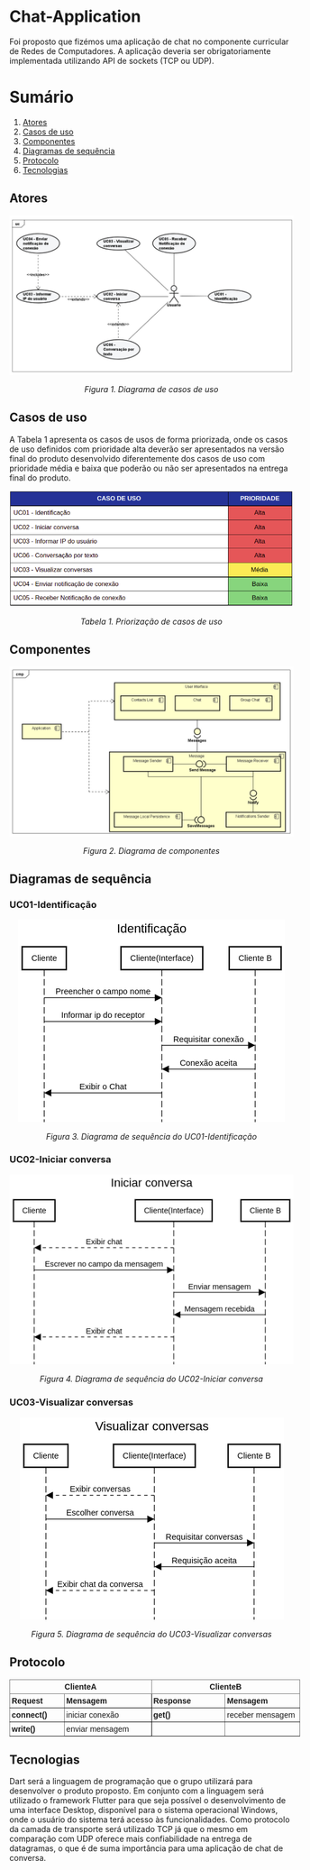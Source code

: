 # Chat-Application

Foi proposto que fizémos uma aplicação de chat no componente curricular de Redes de Computadores. A aplicação deveria ser obrigatoriamente implementada utilizando API de sockets (TCP ou UDP).

# Sumário
1. [Atores](#atores)
2. [Casos de uso](#casosdeuso)
3. [Componentes](#componentes)
4. [Diagramas de sequência](#diagramas)
5. [Protocolo](#protocolo)
6. [Tecnologias](#tecnologias)

## Atores <a name="atores"></a>
<p align="center">
  <img src="app/lib/assets/to_readme/atores.jpeg">
</p>
<p align="center"><em>Figura 1. Diagrama de casos de uso</em></p>

## Casos de uso <a name="casosdeuso"></a>
A Tabela 1 apresenta os casos de usos de forma priorizada, onde os casos de uso definidos com prioridade alta deverão ser apresentados na versão final do produto desenvolvido diferentemente dos casos de uso com prioridade média e baixa que poderão ou não ser apresentados na entrega final do produto.
<p align="center">
  <img src="app/lib/assets/to_readme/casodeuso.png">
</p>
<p align="center"><em>Tabela 1. Priorização de casos de uso</em></p>

## Componentes <a name="componentes"></a>
<p align="center">
  <img src="app/lib/assets/to_readme/componentes.jpeg">
</p>
<p align="center"><em>Figura 2. Diagrama de componentes</em></p>

## Diagramas de sequência <a name="diagramas"></a>
### UC01-Identificação ###
<p align="center">
  <img src="app/lib/assets/to_readme/Identificação.png">
</p>
<p align="center"><em>Figura 3. Diagrama de sequência do UC01-Identificação</em></p>

### UC02-Iniciar conversa ###
<p align="center">
  <img src="app/lib/assets/to_readme/IniciarConversa.png">
</p>
<p align="center"><em>Figura 4. Diagrama de sequência do UC02-Iniciar conversa</em></p>

### UC03-Visualizar conversas ###
<p align="center">
  <img src="app/lib/assets/to_readme/visualizarConversas.png">
</p>
<p align="center"><em>Figura 5. Diagrama de sequência do UC03-Visualizar conversas</em></p>

## Protocolo <a name="protocolo"></a>
<table style="border-collapse:collapse;border-spacing:0;table-layout: fixed; width: 516px" class="tg"><colgroup><col style="width: 97px"><col style="width: 155px"><col style="width: 131px"><col style="width: 133px"></colgroup><thead><tr><th style="border-color:inherit;border-style:solid;border-width:1px;font-family:Arial, sans-serif;font-size:14px;font-weight:bold;overflow:hidden;padding:4px 3px;text-align:center;vertical-align:top;word-break:normal" colspan="2">ClienteA</th><th style="border-color:inherit;border-style:solid;border-width:1px;font-family:Arial, sans-serif;font-size:14px;font-weight:bold;overflow:hidden;padding:4px 3px;text-align:center;vertical-align:top;word-break:normal" colspan="2">ClienteB</th></tr></thead><tbody><tr><td style="border-color:inherit;border-style:solid;border-width:1px;font-family:Arial, sans-serif;font-size:14px;font-weight:bold;overflow:hidden;padding:4px 3px;text-align:left;vertical-align:top;word-break:normal">Request</td><td style="border-color:black;border-style:solid;border-width:1px;font-family:Arial, sans-serif;font-size:14px;font-weight:bold;overflow:hidden;padding:4px 3px;text-align:left;vertical-align:top;word-break:normal">Mensagem</td><td style="border-color:inherit;border-style:solid;border-width:1px;font-family:Arial, sans-serif;font-size:14px;font-weight:bold;overflow:hidden;padding:4px 3px;text-align:left;vertical-align:top;word-break:normal">Response</td><td style="border-color:inherit;border-style:solid;border-width:1px;font-family:Arial, sans-serif;font-size:14px;font-weight:bold;overflow:hidden;padding:4px 3px;text-align:left;vertical-align:top;word-break:normal">Mensagem</td></tr><tr><td style="border-color:inherit;border-style:solid;border-width:1px;font-family:Arial, sans-serif;font-size:14px;font-weight:bold;overflow:hidden;padding:4px 3px;text-align:left;vertical-align:top;word-break:normal">connect()</td><td style="border-color:black;border-style:solid;border-width:1px;font-family:Arial, sans-serif;font-size:14px;overflow:hidden;padding:4px 3px;text-align:left;vertical-align:top;word-break:normal">iniciar conexão</td><td style="border-color:inherit;border-style:solid;border-width:1px;font-family:Arial, sans-serif;font-size:14px;font-weight:bold;overflow:hidden;padding:4px 3px;text-align:left;vertical-align:top;word-break:normal">get()</td><td style="border-color:inherit;border-style:solid;border-width:1px;font-family:Arial, sans-serif;font-size:14px;overflow:hidden;padding:4px 3px;text-align:left;vertical-align:top;word-break:normal">receber mensagem</td></tr><tr><td style="border-color:inherit;border-style:solid;border-width:1px;font-family:Arial, sans-serif;font-size:14px;font-weight:bold;overflow:hidden;padding:4px 3px;text-align:left;vertical-align:top;word-break:normal">write()</td><td style="border-color:black;border-style:solid;border-width:1px;font-family:Arial, sans-serif;font-size:14px;overflow:hidden;padding:4px 3px;text-align:left;vertical-align:top;word-break:normal">enviar mensagem</td><td style="border-color:inherit;border-style:solid;border-width:1px;font-family:Arial, sans-serif;font-size:14px;overflow:hidden;padding:4px 3px;text-align:left;vertical-align:top;word-break:normal"></td><td style="border-color:inherit;border-style:solid;border-width:1px;font-family:Arial, sans-serif;font-size:14px;overflow:hidden;padding:4px 3px;text-align:left;vertical-align:top;word-break:normal"></td></tr></tbody></table>

## Tecnologias <a name="tecnologias"></a>
Dart será a linguagem de programação que o grupo utilizará para desenvolver o produto proposto. Em conjunto com a linguagem  será utilizado o framework Flutter para que seja possível o desenvolvimento de uma interface Desktop, disponível para o sistema operacional Windows, onde o usuário do sistema terá acesso às funcionalidades. Como protocolo da camada de transporte será utilizado TCP já que o mesmo em comparação com UDP oferece mais confiabilidade na entrega de datagramas, o que é de suma importância para uma aplicação de chat de conversa.
